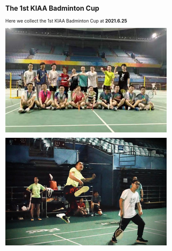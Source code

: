 ## The 1st KIAA Badminton Cup

Here we collect the 1st KIAA Badminton Cup at **2021.6.25**

![family](./family.JPG)

![jump](./jump.jpg)
